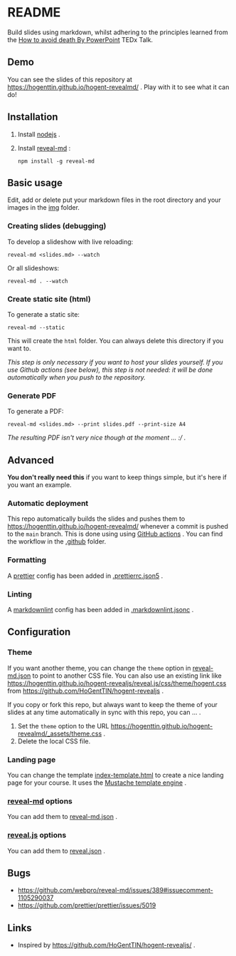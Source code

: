 # README

Build slides using markdown, whilst adhering to the principles learned from the [How to avoid death By PowerPoint](https://www.youtube.com/watch?v=Iwpi1Lm6dFo) TEDx Talk.

## Demo

You can see the slides of this repository at https://hogenttin.github.io/hogent-revealmd/ . Play with it to see what it can do!

## Installation

1. Install [nodejs](https://nodejs.org) .
2. Install [reveal-md](https://github.com/webpro/reveal-md) :

    ```console
    npm install -g reveal-md
    ```

## Basic usage

Edit, add or delete put your markdown files in the root directory and your images in the [img](./img/) folder.

### Creating slides (debugging)

To develop a slideshow with live reloading:

```console
reveal-md <slides.md> --watch
```

Or all slideshows:

```console
reveal-md . --watch
```

### Create static site (html)

To generate a static site:

```console
reveal-md --static
```

This will create the `html` folder. You can always delete this directory if you want to.

_This step is only necessary if you want to host your slides yourself. If you use Github actions (see below), this step is not needed: it will be done automatically when you push to the repository._

### Generate PDF

To generate a PDF:

```console
reveal-md <slides.md> --print slides.pdf --print-size A4
```

_The resulting PDF isn't very nice though at the moment ... :/ ._

## Advanced

**You don't really need this** if you want to keep things simple, but it's here if you want an example.

### Automatic deployment

This repo automatically builds the slides and pushes them to https://hogenttin.github.io/hogent-revealmd/ whenever a commit is pushed to the `main` branch. This is done using using [GitHub actions](https://docs.github.com/en/actions) . You can find the workflow in the [.github](./.github) folder.

### Formatting

A [prettier](https://prettier.io/docs/en/) config has been added in [.prettierrc.json5](./.prettierrc.json5) .

### Linting

A [markdownlint](https://github.com/DavidAnson/markdownlint) config has been added in [.markdownlint.jsonc](./.markdownlint.jsonc) .

## Configuration

### Theme

If you want another theme, you can change the `theme` option in [reveal-md.json](./reveal-md.json) to point to another CSS file. You can also use an existing link like https://hogenttin.github.io/hogent-revealjs/reveal.js/css/theme/hogent.css from https://github.com/HoGentTIN/hogent-revealjs .

If you copy or fork this repo, but always want to keep the theme of your slides at any time automatically in sync with this repo, you can ... .

1. Set the `theme` option to the URL https://hogenttin.github.io/hogent-revealmd/_assets/theme.css .
2. Delete the local CSS file.

### Landing page

You can change the template [index-template.html](./index-template.html) to create a nice landing page for your course. It uses the [Mustache template engine](https://mustache.github.io/) .

### [reveal-md](https://github.com/webpro/reveal-md) options

You can add them to [reveal-md.json](./reveal-md.json) .

### [reveal.js](https://revealjs.com/) options

You can add them to [reveal.json](./reveal.json) .

## Bugs

-   https://github.com/webpro/reveal-md/issues/389#issuecomment-1105290037
-   https://github.com/prettier/prettier/issues/5019

## Links

-   Inspired by https://github.com/HoGentTIN/hogent-revealjs/ .
